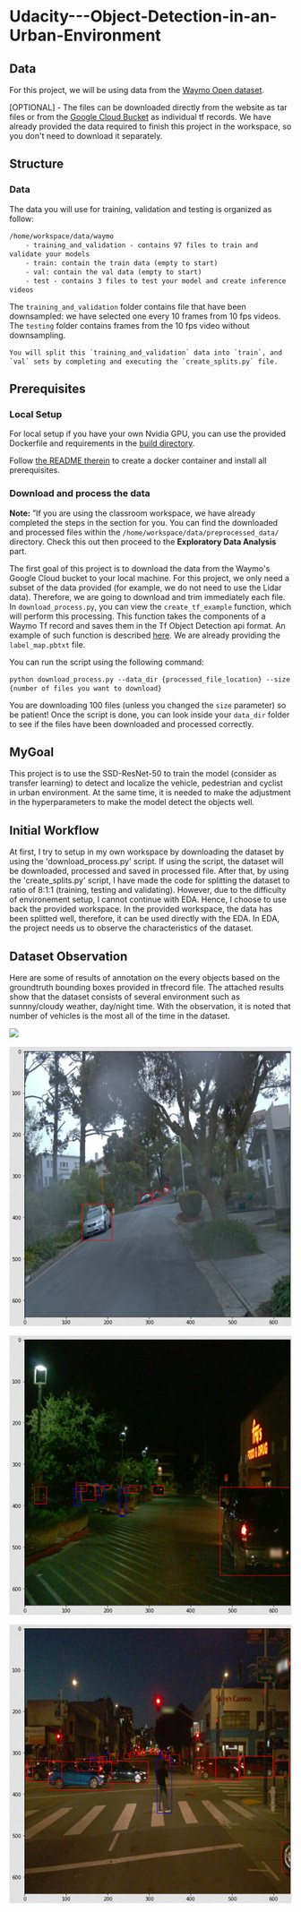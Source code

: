 # Udacity---Object-Detection-in-an-Urban-Environment

## Data

For this project, we will be using data from the [Waymo Open dataset](https://waymo.com/open/).

[OPTIONAL] - The files can be downloaded directly from the website as tar files or from the [Google Cloud Bucket](https://console.cloud.google.com/storage/browser/waymo_open_dataset_v_1_2_0_individual_files/) as individual tf records. We have already provided the data required to finish this project in the workspace, so you don't need to download it separately.

## Structure

### Data

The data you will use for training, validation and testing is organized as follow:
```
/home/workspace/data/waymo
	- training_and_validation - contains 97 files to train and validate your models
    - train: contain the train data (empty to start)
    - val: contain the val data (empty to start)
    - test - contains 3 files to test your model and create inference videos
```
The `training_and_validation` folder contains file that have been downsampled: we have selected one every 10 frames from 10 fps videos. The `testing` folder contains frames from the 10 fps video without downsampling.
```
You will split this `training_and_validation` data into `train`, and `val` sets by completing and executing the `create_splits.py` file.
```

## Prerequisites

### Local Setup

For local setup if you have your own Nvidia GPU, you can use the provided Dockerfile and requirements in the [build directory](./build).

Follow [the README therein](./build/README.md) to create a docker container and install all prerequisites.

### Download and process the data

**Note:** ”If you are using the classroom workspace, we have already completed the steps in the section for you. You can find the downloaded and processed files within the `/home/workspace/data/preprocessed_data/` directory. Check this out then proceed to the **Exploratory Data Analysis** part.

The first goal of this project is to download the data from the Waymo's Google Cloud bucket to your local machine. For this project, we only need a subset of the data provided (for example, we do not need to use the Lidar data). Therefore, we are going to download and trim immediately each file. In `download_process.py`, you can view the `create_tf_example` function, which will perform this processing. This function takes the components of a Waymo Tf record and saves them in the Tf Object Detection api format. An example of such function is described [here](https://tensorflow-object-detection-api-tutorial.readthedocs.io/en/latest/training.html#create-tensorflow-records). We are already providing the `label_map.pbtxt` file.

You can run the script using the following command:
```
python download_process.py --data_dir {processed_file_location} --size {number of files you want to download}
```

You are downloading 100 files (unless you changed the `size` parameter) so be patient! Once the script is done, you can look inside your `data_dir` folder to see if the files have been downloaded and processed correctly.

## MyGoal
This project is to use the SSD-ResNet-50 to train the model (consider as transfer learning) to detect and localize the vehicle, pedestrian and cyclist in urban environment. At the same time, it is needed to make the adjustment in the hyperparameters to make the model detect the objects well.

## Initial Workflow
At first, I try to setup in my own workspace by downloading the dataset by using the 'download_process.py' script. If using the script, the dataset will be downloaded, processed and saved in processed file. After that, by using the 'create_splits.py' script, I have made the code for splitting the dataset to ratio of 8:1:1 (training, testing and validating). However, due to the difficulty of environement setup, I cannot continue with EDA. Hence, I choose to use back the provided workspace. In the provided workspace, the data has been splitted well, therefore, it can be used directly with the EDA. In EDA, the project needs us to observe the characteristics of the dataset. 

## Dataset Observation
Here are some of results of annotation on the every objects based on the groundtruth bounding boxes provided in tfrecord file. The attached results show that the dataset consists of several environment such as sunnny/cloudy weather, day/night time. With the observation, it is noted that number of vehicles is the most all of the time in the dataset. 

![](https://file%2B.vscode-resource.vscode-cdn.net/Users/nazzainal/python_project/Udacity---Object-Detection-in-an-Urban-Environment/results/img1.png?version%3D1667094137470)

![](results/img2.png)

![](results/img3.png)

![](results/img4.png)
